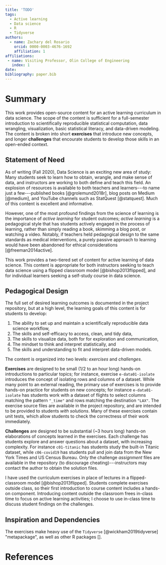 ```yaml
---
title: 'TODO'
tags:
  - Active learning
  - Data science
  - R
  - Tidyverse
authors:
  - name: Zachary del Rosario
    orcid: 0000-0003-4676-1692
    affiliation: 1
affiliations:
 - name: Visiting Professor, Olin College of Engineering
   index: 1
date:
bibliography: paper.bib
---
```


# Summary

This work provides open-source content for an active learning curriculum in data
science. The scope of the content is sufficient for a full-semester introduction
to scientifically reproducible statistical computation, data wrangling,
visualization, basic statistical literacy, and data-driven modeling. The content
is broken into short **exercises** that introduce new concepts, and longer
**challenges** that encourate students to develop those skills in an open-ended
context.

## Statement of Need

As of writing (Fall 2020), Data Science is an exciting new area of study: Many
students seek to learn how to obtain, wrangle, and make sense of data, and
instructors are working to both define and teach this field. An explosion of
resources is available to both teachers and learners---to name just a
few---published books [@grolemund2018r], blog posts on Medium [@medium], and
YouTube channels such as StatQuest [@statquest]. Much of this content is
excellent and informative.

However, one of the most profound findings from the science of learning is the
importance of *active learning* for student outcomes; *active learning* is a
pedagogical style that has students actively engaged in the process of learning,
rather than simply reading a book, skimming a blog post, or watching a video.
Notably, if teachers held pedagogical design to the same standards as medical
interventions, a purely passive approach to learning would have been abandoned
for ethical considerations [@freeman2014active].

This work provides a two-tiered set of content for active learning of data
science. This content is appropriate for both instructors seeking to teach data
science using a flipped classroom model [@bishop2013flipped], and for individual
learners seeking a self-study course in data science.

## Pedagogical Design

The full set of desired learning outcomes is documented in the project
repository, but at a high level, the learning goals of this content is for
students to develop:

1. The ability to set up and maintain a scientifically reproducible data science workflow,
2. The skills and self-efficacy to access, clean, and tidy data,
3. The skills to visualize data, both for for exploration and communication,
4. The mindset to think and interpret statistically, and
5. The skills and understanding to fit and interpret data-driven models.

The content is organized into two levels: *exercises* and *challenges*.

**Exercises** are designed to be small (1/2 to an hour long) hands-on
introductions to particular topics; for instance, exercise `e-data01-isolate`
introduces the concept of isolating rows and columns of a dataset. While many
point to an external reading, the primary use of exercises is to provide
hands-on practice for students on new concepts; for instance `e-data01-isolate`
has students work with a dataset of flights to select columns matching the
pattern `"_time"` and rows matching the destination `"LAX"`. The exercise source
files are available in the project repository, and are intended to be provided
to students *with solutions*. Many of these exercises contain unit tests, which
allow students to check the correctness of their work immediately.

**Challenges** are designed to be substantial (~3 hours long) hands-on
elaborations of concepts learned in the exercises. Each challenge has students
explore and answer questions about a dataset, with increasing complexity. For
instance `c01-titanic` has students study the built-in Titanic dataset, while
`c06-covid19` has students pull and join data from the New York Times and US
Census Bureau. Only the challenge *assignment* files are available in the
repository (to discourage cheating)---instructors may contact the author to
obtain the solution files.

I have used the curriculum exercises in place of lectures in a flipped-classroom
model [@bishop2013flipped]. Students complete exercises outside class, so their
first introduction to course content includes a hands-on component. Introducing
content outside the classroom frees in-class time to focus on active learning
activities; I choose to use in-class time to discuss student findings on the
challenges.

## Inspiration and Dependencies

The exercises make heavy use of the `Tidyverse` [@wickham2019tidyverse] "metapackage", as well as other R packages [].

# References
